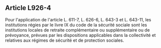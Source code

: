 Article L926-4
----
Pour l'application de l'article L. 611-7, L. 626-6, L. 643-3 et L. 643-11, les
institutions régies par le livre IX du code de la sécurité sociale sont les
institutions locales de retraite complémentaire ou supplémentaire ou de
prévoyance, prévues par les dispositions applicables dans la collectivité et
relatives aux régimes de sécurité et de protection sociales.
